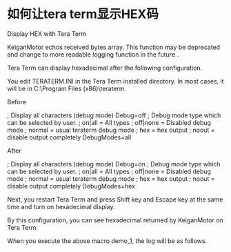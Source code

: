 # 如何让tera term显示HEX码

Display HEX with Tera Term

KeiganMotor echos received bytes array.
This function may be deprecated and change to more readable logging function in the future .

Tera Term can display hexadecimal after the following configuration. 

You edit TERATERM.INI in the Tera Term installed directory. In most cases, it will be in C:\Program Files (x86)\teraterm.

Before

; Display all characters (debug mode)
Debug=off
; Debug mode type which can be selected by user.
; on|all = All types
; off|none = Disabled debug mode
; normal = usual teraterm debug mode
; hex = hex output
; noout = disable output completely
DebugModes=all

After

; Display all characters (debug mode)
Debug=on
; Debug mode type which can be selected by user.
; on|all = All types
; off|none = Disabled debug mode
; normal = usual teraterm debug mode
; hex = hex output
; noout = disable output completely
DebugModes=hex

Next, you restart Tera Term and press Shift key and Escape key at the same time and turn on hexadecimal display.

By this configuration, you can see hexadecimal returned by KeiganMotor on Tera Term.

When you execute the above macro  demo_1, the log will be as follows.




